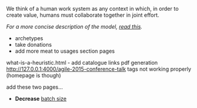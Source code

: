 <p>We think of a human work system as any context in which, in order to create value, humans must collaborate together in joint effort.</p>



<p><em>For a more concise description of the model, <a href="/explanation/concise">read this</a>.</em></p>


* archetypes
* take donations
* add more meat to usages section pages

what-is-a-heuristic.html - add catalogue links
pdf generation
http://127.0.0.1:4000/agile-2015-conference-talk
tags not working properly (homepage is though)

add these two pages...
* **Decrease** [batch size](http://spine.wiki/principle/BatchSize) 
